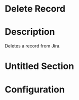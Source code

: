 ﻿# Delete Record

# Description

Deletes a record
            from Jira.

# Untitled Section

# Configuration
